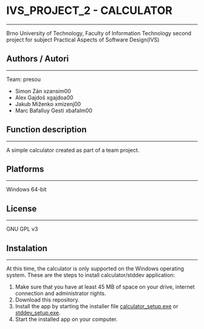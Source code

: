 # IVS_PROJECT_2 - CALCULATOR
---------

Brno University of Technology, Faculty of Information Technology second project for subject Practical Aspects of Software Design(IVS)

## Authors / Autori
---------

Team: presou
* Simon Zán xzansim00
* Alex Gajdoš xgajdoa00
* Jakub Miženko xmizenj00
* Marc Bafalluy Gesti xbafalm00
  
## Function description
---------

A simple calculator created as part of a team project.

## Platforms
---------

Windows 64-bit

## License
---------

GNU GPL v3

## Instalation
---------

At this time, the calculator is only supported on the Windows operating system.
These are the steps to install calculator/stddev application:
1. Make sure that you have at least 45 MB of space on your drive, internet connection and administrator rights.
2. Download this repository.
3. Install the app by starting the installer file [calculator_setup.exe](https://github.com/jakkkubbb/ivs_projekt_2/blob/main/src/setup/calculator_setup.exe) or [stddev_setup.exe](https://github.com/jakkkubbb/ivs_projekt_2/blob/main/src/setup/stddev_setup.exe).
4. Start the installed app on your computer.

